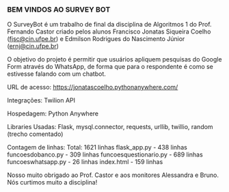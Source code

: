 ### BEM VINDOS AO SURVEY BOT ### 

O SurveyBot é um trabalho de final da disciplina de Algoritmos 1 do Prof. Fernando Castor criado pelos alunos Francisco Jonatas Siqueira Coelho (fjsc@cin.ufpe.br) e 
Edmilson Rodrigues do Nascimento Júnior (ernj@cin.ufpe.br) 

O objetivo do projeto é permitir que usuários apliquem pesquisas do Google Form através do WhatsApp, de forma que para o respondente é como se estivesse falando com um chatbot.

URL de acesso: https://jonatascoelho.pythonanywhere.com/ 

Integrações: Twilion API

Hospedagem: Python Anywhere

Libraries Usadas: Flask, mysql.connector, requests, urllib, twillio, random (trecho comentado)

Contagem de linhas: Total: 1621 linhas
  flask_app.py - 438 linhas
  funcoesdobanco.py - 309 linhas
  funcoesquestionario.py - 689 linhas
  funcoeswhatsapp.py - 26 linhas
  index.html - 159 linhas
  
  
Nosso muito obrigado ao Prof. Castor e aos monitores Alessandra e Bruno. Nós curtimos muito a disciplina!
